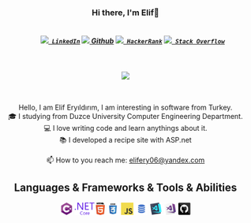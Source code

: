 
<h3 align="center">
  Hi there, I'm Elif👋
</h3>
<h5 align="center">
  <code>
    <a href="https://www.linkedin.com/in/elifery06/" title="LinkedIn Profile"><img width="22" src="https://github.com/zumrudu-anka/zumrudu-anka/blob/master/images/linkedin.svg"> LinkedIn</a></code>
    <a href="https://github.com/elifery06" title="Github Profile"><img width="22" src="https://github.com/zumrudu-anka/zumrudu-anka/blob/master/images/github.svg"> Github</a></code>
  <code><a href="https://www.hackerrank.com/elifery06" title="HackerRank Profile"><img width="22" src="https://github.com/zumrudu-anka/zumrudu-anka/blob/master/images/hackerrank.png"> HackerRank</a></code>
  <code><a href="https://stackoverflow.com/users/14926951/elifery06" title="Stack Overflow Profile"><img width="22" src="https://github.com/zumrudu-anka/zumrudu-anka/blob/master/images/stackoverflow.svg"> Stack Overflow</a></code>
 
</h5>
<br>
<p align="center"> <img width="40%" src="https://user-images.githubusercontent.com/65746583/107860542-d4b4f480-6e50-11eb-82eb-0d7e47ca8716.gif"/> </p>


<br>
<p align="center">
     Hello, I am Elif Eryıldırım, I am interesting in software from Turkey.
  <br>
  🎓 I studying from Duzce University Computer Engineering Department.
  <br>
  💻 I love writing code and learn anythings about it.
  <br>
  📚 I developed a recipe site with ASP.net
  <br>
   <br>
  📫 How to you reach me: <a href="mailto: sadik.ortaoglan@gmail.com">elifery06@yandex.com</a>
</p>
  <h2 align="center">Languages & Frameworks & Tools & Abilities</h2>
  <p align="center">
  <code><img title="C#" height="25" src="https://github.com/Sadikortaoglan/Sadikortaoglan/blob/master/images/cSharp.svg"></code>
  <code><img title=".NetCore" height="25" src="https://github.com/Sadikortaoglan/Sadikortaoglan/blob/master/images/dotnetcore.svg"></code>
  <code><img title="HTML5" height="25" src="https://github.com/Sadikortaoglan/Sadikortaoglan/blob/master/images/html5.svg"></code>
  <code><img title="CSS" height="25" src="https://github.com/Sadikortaoglan/Sadikortaoglan/blob/master/images/css.svg"></code>
    <code><img title="JavaScript" height="25" src="https://raw.githubusercontent.com/github/explore/80688e429a7d4ef2fca1e82350fe8e3517d3494d/topics/javascript/javascript.png"></code>
  <code><img title="SQL" height="25" src="https://raw.githubusercontent.com/github/explore/80688e429a7d4ef2fca1e82350fe8e3517d3494d/topics/sql/sql.png"></code>
   <code><img title="Visual Studio Code" height="25" src="https://github.com/Sadikortaoglan/Sadikortaoglan/blob/master/images/vscode.png"></code>
  <code><img title="Microsoft Visual Studio" height="25" src="https://github.com/Sadikortaoglan/Sadikortaoglan/blob/master/images/visualstudio.png"></code>
   <code><img title="GitHub" height="25" src="https://github.com/Sadikortaoglan/Sadikortaoglan/blob/master/images/github.svg"></code>
 
  </p>
 
<!--
**elifery06/elifery06** is a ✨ _special_ ✨ repository because its `README.md` (this file) appears on your GitHub profile.

Here are some ideas to get you started:

- 🔭 I’m currently working on ...
- 🌱 I’m currently learning ...
- 👯 I’m looking to collaborate on ...
- 🤔 I’m looking for help with ...
- 💬 Ask me about ...
- 📫 How to reach me: ...
- 😄 Pronouns: ...
- ⚡ Fun fact: ...
-->
